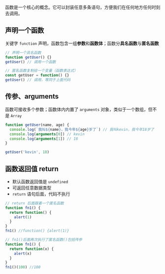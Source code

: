 函数是一个核心的概念。它可以封装任意多条语句，方便我们在任何地方任何时刻去调用。

## 声明一个函数

关键字 `function` 声明，函数包含一组**参数**和**函数体**；函数分**具名函数**与**匿名函数**

```js
// 声明一个具名函数
function getUser() {}
getUser() // 调用一个函数
```

```js
// 匿名函数复制给一个变量（函数表达式）
const getUser = function() {}
getUser() // 调用，等同于上面代码
```

## 传参、arguments

函数可接收多个参数；函数体内内置了 `arguments` 对象，类似于一个数组，但不是 `Array`

```js
function getUser(name, age) {
  console.log(`我叫${name}，我今年${age}岁了`) // 我叫kevin，我今年18岁了
  console.log(arguments[0]) // kevin
  console.log(arguments[1]) // 18
}

getUser('kevin', 18)
```

## 函数返回值 return

- 默认函数返回值是 `undefined`
- 可返回任意数据类型
- `return` 语句后面，代码不执行

```js
// return 后面跟着一个匿名函数
function fn1() {
  return function() {
    alert(1)
  }
}
fn1() //function() {alert(1)}
```

```js
// fn1()后面再次执行了匿名函数()包括传参
function fn1() {
  return function(x) {
    alert(x)
  }
}
fn1()(100) //100
```
